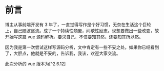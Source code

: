 # 前言

博主从事前端开发有 3 年了，一直觉得写作是个好习惯，无奈在生活这个巨轮上，自己随波逐流。成了一个持续性颓废，间歇性励志。现想要做出一些改变，故开始写这篇 vue 源码解析。要求自己，不仅要知其然，还要知其所以然。

因为我是第一次尝试这样写源码分析，文中肯定有一些不妥之处，如果你已经看到了，大胆点，他就是不妥的，告诉我，我该，欢迎大家交流。

此次分析的 vue 版本为[^2.6.12]
